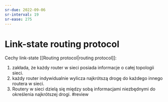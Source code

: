 ```yaml
---
sr-due: 2022-09-06
sr-interval: 19
sr-ease: 275
---
```


# Link-state routing protocol
Cechy link-state [[Routing protocol|routing protocol]]:
1. zakłada, że każdy router w sieci posiada informacje o całej topologii sieci. 
2. każdy router indywidualnie wylicza najkrótszą drogę do każdego innego routera w sieci.
3. Routery w sieci dzielą się między sobą informacjami niezbędnymi do określenia najkrótszej drogi.
#review